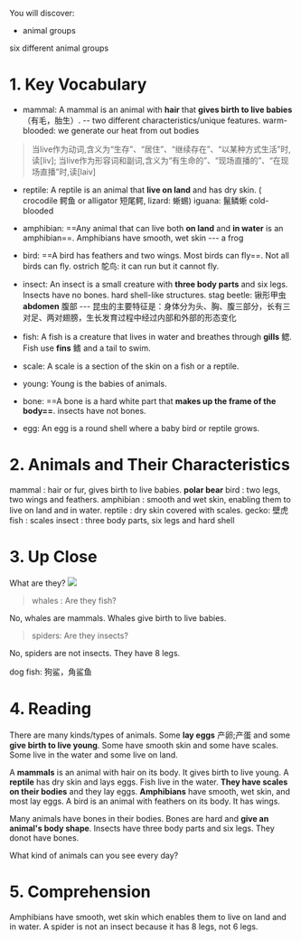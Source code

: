You will discover:
- animal groups

six different animal groups
# 1. Key Vocabulary
- mammal: A mammal is an animal with **hair** that **gives birth to live babies**（有毛，胎生）. -- two different characteristics/unique features.   warm-blooded: we generate our heat from out bodies
> 当live作为动词,含义为“生存”、“居住”、“继续存在”、“以某种方式生活”时,读[liv];
> 当live作为形容词和副词,含义为“有生命的”、“现场直播的”、“在现场直播”时,读[laiv]

- reptile: A reptile is an animal that **live on land** and has dry skin. ( crocodile 鳄鱼 or alligator 短尾鳄, lizard: 蜥蜴) iguana: 鬣鳞蜥 cold-blooded
- amphibian: ==Any animal that can live both **on land** and **in water** is an amphibian==. Amphibians have smooth, wet skin --- a frog
- bird: ==A bird has feathers and two wings. Most birds can fly==. Not all birds can fly. ostrich 鸵鸟: it can run but it cannot fly.
- insect: An insect is a small creature with **three body parts** and six legs. Insects have no bones.  hard shell-like structures. stag beetle: 锹形甲虫 **abdomen** 腹部  --- 昆虫的主要特征是：身体分为头、胸、腹三部分，长有三对足、两对翅膀，生长发育过程中经过内部和外部的形态变化
- fish: A fish is a creature that lives in water and breathes through **gills** 鳃. Fish use **fins** 鳍 and a tail to swim.

- scale: A scale is a section of the skin on a fish or a reptile.
- young: Young is the babies of animals.
- bone: ==A bone is a hard white part that **makes up the frame of the body==**.  insects have not bones.
- egg: An egg is a round shell where a baby bird or reptile grows.

# 2. Animals and Their Characteristics
mammal : hair or fur, gives birth to live babies. **polar bear**
bird : two legs, two wings and feathers.
amphibian : smooth and wet skin, enabling them to live on land and in water.
reptile : dry skin covered with scales. gecko: 壁虎
fish : scales
insect : three body parts, six legs and hard shell

# 3. Up Close
What are they?
![](https://image-1307616428.cos.ap-beijing.myqcloud.com/Obsidian/202212090213430.png)

> whales : Are they fish? 

No, whales are mammals. Whales give birth to live babies.

> spiders: Are they insects?

No, spiders are not insects. They have 8 legs.

dog fish: 狗鲨，角鲨鱼

# 4. Reading
There are many kinds/types of animals.
Some **lay eggs** 产卵;产蛋 and some **give birth to live young**. Some have smooth skin and some have scales. Some live in the water and some live on land.

A **mammals** is an animal with hair on its body. It gives birth to live young. 
A **reptile** has dry skin and lays eggs.
Fish live in the water. **They have scales on their bodies** and they lay eggs.
**Amphibians** have smooth, wet skin, and most lay eggs.
A bird is an animal with feathers on its body. It has wings. 

Many animals have bones in their bodies. Bones are hard and **give an animal's body shape**. Insects have three body parts and six legs. They donot have bones. 

What kind of animals can you see every day?

# 5. Comprehension
Amphibians have smooth, wet skin which enables them to live on land and in water.
A spider is not an insect because it has 8 legs, not 6 legs.

